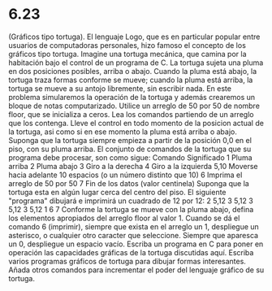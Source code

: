 # 6.23

(Gráficos tipo tortuga). El lenguaje Logo, que es en particular popular entre usuarios de computadoras personales, hizo famoso el concepto de los gráficos tipo tortuga. Imagine una tortuga mecánica, que camina por la habitación bajo el control de un programa de C. La tortuga sujeta una pluma en dos posiciones posibles, arriba o abajo. Cuando la pluma está abajo, la tortuga traza formas conforme se mueve; cuando la pluma está arriba, la tortuga se mueve a su antojo libremente, sin escribir nada. En este problema simularemos la operación de la tortuga y además crearemos un bloque de notas computarizado. Utilice un arreglo de 50 por 50 de nombre floor, que se inicializa a ceros. Lea los comandos partiendo de un arreglo que los contenga. Lleve el control en todo momento de la posicion actual de la tortuga, asi como si en ese momento la pluma está arriba o abajo. Suponga que la tortuga siempre empieza a partir de la posición 0,0 en el piso, con su pluma arriba. El conjunto de comandos de la tortuga que su programa debe procesar, son como sigue:
		    Comando			Significado
			1							Pluma arriba
			2							Pluma abajo
			3							Giro a la derecha
			4							Giro a la izquierda
			5,10						Moverse hacia adelante 10 espacios (o un número distinto que 10)
			6							Imprima el arreglo de 50 por 50
			7							Fin de los datos (valor centinela)
Suponga que la tortuga esta en algún lugar cerca del centro del piso. El 	siguiente "programa" dibujará e imprimirá un cuadrado de 12 por 12:
			2
			5,12
			3
			5,12
			3
			5,12
			3
			5,12
			1
			6
			7
Conforme la tortuga se mueve con la pluma abajo, defina los elementos 	apropiados del arreglo floor al valor 1. Cuando se dá el comando 6 (imprimir), siempre que exista en el arreglo un 1, despliegue un asterisco, o cualquier otro caracter que seleccione. Siempre que aparesca un 0, despliegue un espacio vacío. Escriba un programa en C para poner en operación las capacidades gráficas de la tortuga discutidas aquí. Escriba varios programas gráficos de tortuga para dibujar formas interesantes. Añada otros comandos para incrementar el poder del lenguaje gráfico de su tortuga.
